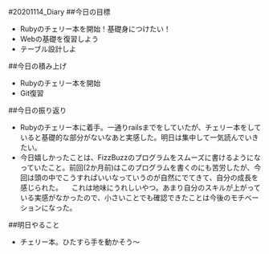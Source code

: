 #20201114_Diary 
##今日の目標
- Rubyのチェリー本を開始！基礎身につけたい！
- Webの基礎を復習しよう
- テーブル設計しよ

##今日の積み上げ
- Rubyのチェリー本を開始
- Git復習

##今日の振り返り
- Rubyのチェリー本に着手。一通りrailsまでをしていたが、チェリー本をしていると基礎的な部分がないなあと実感した。明日は集中して一気読んでいきたい。
- 今日嬉しかったことは、FizzBuzzのプログラムをスムーズに書けるようになっていたこと。前回(2か月前)はこのプログラムを書くのにも苦労したが、今回は頭の中でこうすればいいなっていうのが自然にでてきて、自分の成長を感じられた。
　これは地味にうれしいやつ。あまり自分のスキルが上がっている実感がなかったので、小さいことでも確認できたことは今後のモチベーションになった。
 
##明日やること
- チェリー本。ひたすら手を動かそう～
